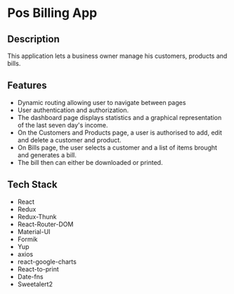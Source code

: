 
# Pos Billing App
## Description

This application lets a business owner manage his customers, products and bills.


## Features
- Dynamic routing allowing user to navigate between pages
- User authentication and authorization.
- The dashboard page displays statistics and a graphical representation of the last seven day's income.
- On the Customers and Products page, a user is authorised to add, edit and delete a customer and product.
- On Bills page, the user selects a customer and a list of items brought and generates a bill.
- The bill then can either be downloaded or printed.

## Tech Stack

- React
- Redux 
- Redux-Thunk
- React-Router-DOM
- Material-UI
- Formik
- Yup
- axios 
- react-google-charts
- React-to-print
- Date-fns
- Sweetalert2

